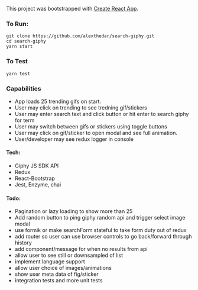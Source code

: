 This project was bootstrapped with [Create React App](https://github.com/facebook/create-react-app).

### To Run:

```
git clone https://github.com/alexthedar/search-giphy.git
cd search-giphy
yarn start
```

### To Test

```
yarn test
```

### Capabilities

- App loads 25 trending gifs on start.
- User may click on trending to see tredning gif/stickers
- User may enter search text and click button or hit enter to search giphy for term
- User may switch between gifs or stickers using toggle buttons
- User may click on gif/sticker to open modal and see full animation.
- User/developer may see redux logger in console

#### Tech:

- Giphy JS SDK API
- Redux
- React-Bootstrap
- Jest, Enzyme, chai

#### Todo:

- Pagination or lazy loading to show more than 25
- Add random button to ping giphy random api and trigger select image modal
- use formik or make searchForm stateful to take form duty out of redux
- add router so user can use browser controls to go back/forward through history
- add component/message for when no results from api
- allow user to see still or downsampled of list
- implement language support
- allow user choice of images/animations
- show user meta data of fig/sticker
- integration tests and more unit tests

